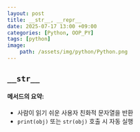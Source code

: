 ```yaml
---
layout: post
title: __str__, __repr__
date: 2025-07-17 13:00 +09:00
categories: [Python, OOP_PY]
tags: [python]
image:
    path: /assets/img/python/Python.png
---
```


## `__str__`

#### 메서드의 요약:

- 사람이 읽기 쉬운 사용자 친화적 문자열을 반환
- `print(obj)` 또는 `str(obj)` 호출 시 자동 실행

<br>
